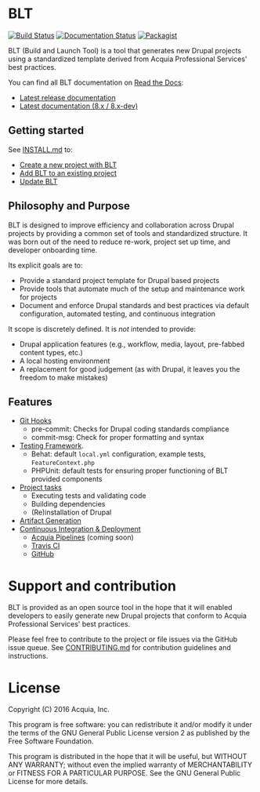 # BLT

[![Build Status](https://travis-ci.org/acquia/blt.svg?branch=8.x)](https://travis-ci.org/acquia/blt) [![Documentation Status](https://readthedocs.org/projects/blt/badge/?version=8.x)](http://blt.readthedocs.io/en/8.x/?badge=8.x) [![Packagist](https://img.shields.io/packagist/v/acquia/blt.svg)](https://packagist.org/packages/acquia/blt)

BLT (Build and Launch Tool) is a tool that generates new Drupal projects using a standardized template derived from Acquia Professional Services' best practices.

You can find all BLT documentation on [Read the Docs](http://blt.readthedocs.io):

* [Latest release documentation](http://blt.readthedocs.io/en/stable/)
* [Latest documentation (8.x / 8.x-dev)](http://blt.readthedocs.io/en/latest/)

## Getting started

See [INSTALL.md](INSTALL.md) to:

* [Create a new project with BLT](https://github.com/acquia/blt/blob/8.x/INSTALL.md#creating-a-new-project-with-blt)
* [Add BLT to an existing project](https://github.com/acquia/blt/blob/8.x/INSTALL.md#adding-blt-to-an-existing-project)
* [Update BLT](https://github.com/acquia/blt/blob/8.x/INSTALL.md#updating-blt)

## Philosophy and Purpose

BLT is designed to improve efficiency and collaboration across Drupal projects by providing a common set of tools and standardized structure. It was born out of the need to reduce re-work, project set up time, and developer onboarding time.

Its explicit goals are to:

* Provide a standard project template for Drupal based projects
* Provide tools that automate much of the setup and maintenance work for projects
* Document and enforce Drupal standards and best practices via default configuration, automated testing, and continuous integration

It scope is discretely defined. It is *not* intended to provide:

* Drupal application features (e.g., workflow, media, layout, pre-fabbed content types, etc.)
* A local hosting environment
* A replacement for good judgement (as with Drupal, it leaves you the freedom to make mistakes)

## Features

* [Git Hooks](template/scripts/git-hooks)
    * pre-commit: Checks for Drupal coding standards compliance
    * commit-msg: Check for proper formatting and syntax
* [Testing Framework](template/tests).
    * Behat: default `local.yml` configuration, example tests, `FeatureContext.php`
    * PHPUnit: default tests for ensuring proper functioning of BLT provided components
* [Project tasks](readme/project-tasks.md)
    * Executing tests and validating code
    * Building dependencies
    * (Re)installation of Drupal
* [Artifact Generation](readme/deploy.md)
* [Continuous Integration & Deployment](readme/ci.md)
    * [Acquia Pipelines](https://dev.acquia.com/request-invite-acquia-pipelines) (coming soon)
    * [Travis CI](https://travis-ci.com)
    * [GitHub](https://github.com)

# Support and contribution

BLT is provided as an open source tool in the hope that it will enabled developers to easily generate new Drupal projects that conform to Acquia Professional Services' best practices.

Please feel free to contribute to the project or file issues via the GitHub issue queue. See [CONTRIBUTING.md](CONTRIBUTING.md) for contribution guidelines and instructions.

# License

Copyright (C) 2016 Acquia, Inc.

This program is free software: you can redistribute it and/or modify it under the terms of the GNU General Public License version 2 as published by the Free Software Foundation.

This program is distributed in the hope that it will be useful, but WITHOUT ANY WARRANTY; without even the implied warranty of MERCHANTABILITY or FITNESS FOR A PARTICULAR PURPOSE.  See the GNU General Public License for more details.
